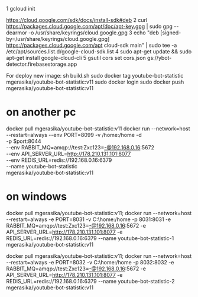 1 gcloud init

https://cloud.google.com/sdk/docs/install-sdk#deb
2 curl https://packages.cloud.google.com/apt/doc/apt-key.gpg | sudo gpg --dearmor -o /usr/share/keyrings/cloud.google.gpg
3 echo "deb [signed-by=/usr/share/keyrings/cloud.google.gpg] https://packages.cloud.google.com/apt cloud-sdk main" | sudo tee -a /etc/apt/sources.list.d/google-cloud-sdk.list
4 sudo apt-get update && sudo apt-get install google-cloud-cli
5 gsutil cors set cors.json gs://ybot-detector.firebasestorage.app




For deploy new image:
sh build.sh
sudo docker tag youtube-bot-statistic mgerasika/youtube-bot-statistic:v11
sudo docker login
sudo docker push mgerasika/youtube-bot-statistic:v11

# on another pc
docker pull mgerasika/youtube-bot-statistic:v11
docker run --network=host --restart=always --env PORT=8099 -v /home:/home -d \
  -p $port:8044 \
  --env RABBIT_MQ=amqp://test:Zxc123=-@192.168.0.16:5672 \
  --env API_SERVER_URL=http://178.210.131.101:8077 \
  --env REDIS_URL=redis://192.168.0.16:6379 \
  --name youtube-bot-statistic \
  mgerasika/youtube-bot-statistic:v11


# on windows
  docker pull mgerasika/youtube-bot-statistic:v11; docker run --network=host --restart=always -e PORT=8031 -v C:\home:/home -p 8031:8031 -e RABBIT_MQ=amqp://test:Zxc123=-@192.168.0.16:5672 -e API_SERVER_URL=http://178.210.131.101:8077 -e REDIS_URL=redis://192.168.0.16:6379 --name youtube-bot-statistic-1 mgerasika/youtube-bot-statistic:v11

  docker pull mgerasika/youtube-bot-statistic:v11; docker run --network=host --restart=always -e PORT=8032 -v C:\home:/home -p 8032:8032 -e RABBIT_MQ=amqp://test:Zxc123=-@192.168.0.16:5672 -e API_SERVER_URL=http://178.210.131.101:8077 -e REDIS_URL=redis://192.168.0.16:6379 --name youtube-bot-statistic-2 mgerasika/youtube-bot-statistic:v11
